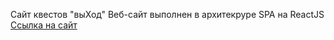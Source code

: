 Сайт квестов "выХод"
Веб-сайт выполнен в архитекруре SPA на ReactJS
<a href="exitnsk.ru">Ссылка на сайт</a>
